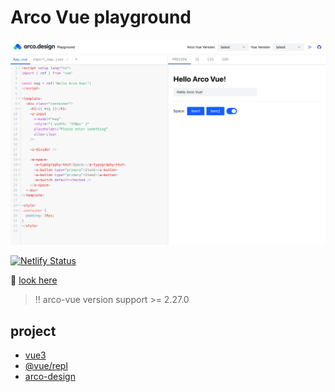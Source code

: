 # Arco Vue playground

![site-screenshot](./doc/site-screenshot.png)

[![Netlify Status](https://api.netlify.com/api/v1/badges/2051d1bc-3eae-4b90-a3c0-c46762a8a8f1/deploy-status)](https://app.netlify.com/sites/arco-vue-playground/deploys)

🥳 [look here](arco-vue-playground.netlify.app)

> ‼️ arco-vue version support >= 2.27.0

## project

- [vue3](https://staging-cn.vuejs.org/)
- [@vue/repl](https://github.com/vuejs/repl)
- [arco-design](https://arco.design/)
